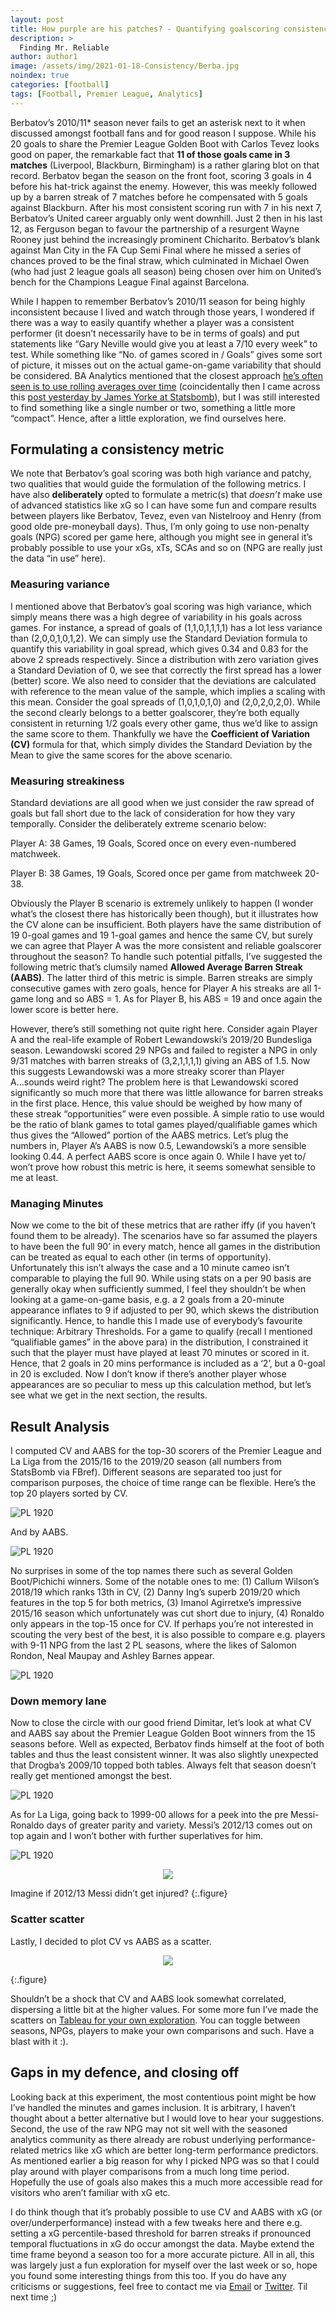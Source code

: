 ```yaml
---
layout: post
title: How purple are his patches? - Quantifying goalscoring consistency in Football
description: >
  Finding Mr. Reliable
author: author1
image: /assets/img/2021-01-18-Consistency/Berba.jpg
noindex: true
categories: [football]
tags: [Football, Premier League, Analytics]
---
```


Berbatov’s 2010/11* season never fails to get an asterisk next to it when discussed amongst football fans and for good reason I suppose. 
While his 20 goals to share the Premier League Golden Boot with Carlos Tevez looks good on paper, the remarkable fact that **11 of those goals came in 3 matches** 
(Liverpool, Blackburn, Birmingham) is a rather glaring blot on that record. Berbatov began the season on the front foot, scoring 3 goals 
in 4 before his hat-trick against the enemy. However, this was meekly followed up by a barren streak of 7 matches before he compensated with 5 goals against Blackburn. 
After his most consistent scoring run with 7 in his next 7, Berbatov’s United career arguably only went downhill. Just 2 then in his last 12, as Ferguson began to 
favour the partnership of a resurgent Wayne Rooney just behind the increasingly prominent Chicharito. Berbatov’s blank against Man City in the FA Cup Semi Final where he missed 
a series of chances proved to be the final straw, which culminated in Michael Owen (who had just 2 league goals all season) being chosen over him on United’s bench for the 
Champions League Final against Barcelona.


While I happen to remember Berbatov’s 2010/11 season for being highly inconsistent because I lived and watch through those years, I wondered if there was a way to easily quantify whether a player was a consistent performer (it doesn’t necessarily have to be in terms of goals) and put statements like “Gary Neville would give you at least a 7/10 every week” 
to test. While something like “No. of games scored in / Goals” gives some sort of picture, it misses out on the actual game-on-game variability that should be considered. 
BA Analytics mentioned that the closest approach [he’s often seen is to use rolling averages over time](https://twitter.com/Blades_analytic/status/1348544608633032704) (coincidentally then I came across 
this [post yesterday by James Yorke at Statsbomb](https://twitter.com/jair1970/status/1350154256721072132)), but I was still interested to find something like a single number or two, something a little more “compact”. Hence, after a little exploration, we find ourselves 
here. 

## Formulating a consistency metric 

We note that Berbatov’s goal scoring was both high variance and patchy, two qualities that would guide the formulation of the following metrics. I have also **deliberately** opted to 
formulate a metric(s) that *doesn’t* make use of advanced statistics like xG so I can have some fun and compare results between players like Berbatov, Tevez, even van Nistelrooy 
and Henry (from good olde pre-moneyball days). Thus, I’m only going to use non-penalty goals (NPG) scored per game here, although you might see in general it’s probably 
possible to use your xGs, xTs, SCAs and so on (NPG are really just the data “in use” here). 

### Measuring variance

I mentioned above that Berbatov’s goal scoring was high variance, which simply means there was a high degree of variability in his goals across games. For instance, a spread of
goals of (1,1,0,1,1,1,1) has a lot less variance than (2,0,0,1,0,1,2). We can simply use the Standard Deviation formula to quantify this variability in goal spread, which 
gives 0.34 and 0.83 for the above 2 spreads respectively. Since a distribution with zero variation gives a Standard Deviation of 0, we see that correctly the first spread has 
a lower (better) score. We also need to consider that the deviations are calculated with reference to the mean value of the sample, which implies a scaling with this mean. 
Consider the goal spreads of (1,0,1,0,1,0) and (2,0,2,0,2,0). While the second clearly belongs to a better goalscorer, they’re both equally consistent in returning 1/2  goals 
every other game, thus we’d like to assign the same score to them. Thankfully we have the **Coefficient of Variation (CV)** formula for that, which simply divides the Standard 
Deviation by the Mean to give the same scores for the above scenario. 

### Measuring streakiness

Standard deviations are all good when we just consider the raw spread of goals but fall short due to the lack of consideration for how they vary temporally. Consider the 
deliberately extreme scenario below: 

Player A: 38 Games, 19 Goals, Scored once on every even-numbered matchweek. 

Player B: 38 Games, 19 Goals, Scored once per game from matchweek 20-38. 

Obviously the Player B scenario is extremely unlikely to happen (I wonder what’s the closest there has historically been though), but it illustrates how the CV alone can be 
insufficient. Both players have the same distribution of 19 0-goal games and 19 1-goal games and hence the same CV, but surely we can agree that Player A was the more 
consistent and reliable goalscorer throughout the season? To handle such potential pitfalls, I’ve suggested the following metric that’s clumsily named **Allowed Average Barren 
Streak (AABS)**. The latter third of this metric is simple. Barren streaks are simply consecutive games with zero goals, hence for Player A his streaks are all 1-game long and 
so ABS = 1. As for Player B, his ABS = 19 and once again the lower score is better here. 

However, there’s still something not quite right here. Consider again Player A and the real-life example of Robert Lewandowski’s 2019/20 Bundesliga season. Lewandowski scored 
29 NPGs and failed to register a NPG in only 9/31 matches with barren streaks of (3,2,1,1,1,1) giving an ABS of 1.5. Now this suggests Lewandowski was a more streaky scorer 
than Player A...sounds weird right? The problem here is that Lewandowski scored significantly so much more that there was little allowance for barren streaks in the first 
place. Hence, this value should be weighed by how many of these streak “opportunities” were even possible. A simple ratio to use would be the ratio of blank games to total 
games played/qualifiable games which thus gives the “Allowed” portion of the AABS metrics. Let’s plug the numbers in, Player A’s AABS is now 0.5, Lewandowski’s a more sensible 
looking 0.44. A perfect AABS score is once again 0. While I have yet to/ won’t prove how robust this metric is here, it seems somewhat sensible to me at least. 

### Managing Minutes

Now we come to the bit of these metrics that are rather iffy (if you haven’t found them to be already). The scenarios have so far assumed the players to have been the full 90’ 
in every match, hence all games in the distribution can be treated as equal to each other (in terms of opportunity). Unfortunately this isn’t always the case and a 10 minute 
cameo isn’t comparable to playing the full 90. While using stats on a per 90 basis are generally okay when sufficiently summed, I feel they shouldn’t be when looking at a
game-on-game basis, e.g. a 2 goals from a 20-minute appearance inflates to 9 if adjusted to per 90, which skews the distribution significantly. Hence, to handle this I made 
use of everybody’s favourite technique: Arbitrary Thresholds. For a game to qualify (recall I mentioned “qualifiable games” in the above para) in the distribution, I 
constrained it such that the player must have played at least 70 minutes or scored in it. Hence, that 2 goals in 20 mins performance is included as a ‘2’, but a 0-goal in 
20 is excluded. Now I don’t know if there’s another player whose appearances are so peculiar to mess up this calculation method, but let’s see what we get in the next section, 
the results. 

## Result Analysis

I computed CV and AABS for the top-30 scorers of the Premier League and La Liga from the 2015/16 to the 2019/20 season (all numbers from StatsBomb via FBref). Different seasons
are separated too just for comparison purposes, the choice of time range can be flexible. Here’s the top 20 players sorted by CV. 

![PL 1920](/assets/img/2021-01-18-Consistency/CVs.png)

And by AABS. 

![PL 1920](/assets/img/2021-01-18-Consistency/AABS.png)

No surprises in some of the top names there such as several Golden Boot/Pichichi winners. Some of the notable ones to me: (1) Callum Wilson’s 2018/19 which ranks 13th in CV, 
(2) Danny Ing’s superb 2019/20 which features in the top 5 for both metrics, (3) Imanol Agirretxe’s impressive 2015/16 season which unfortunately was cut short due to injury, 
(4) Ronaldo only appears in the top-15 once for CV. If perhaps you’re not interested in scouting the very best of the best, it is also possible to compare e.g. players with 
9-11 NPG from the last 2 PL seasons, where the likes of Salomon Rondon, Neal Maupay and Ashley Barnes appear. 

![PL 1920](/assets/img/2021-01-18-Consistency/PL_1516_mid_tables.png)

### Down memory lane

Now to close the circle with our good friend Dimitar, let’s look at what CV and AABS say about the Premier League Golden Boot winners from the 15 seasons before. Well as 
expected, Berbatov finds himself at the foot of both tables and thus the least consistent winner. It was also slightly unexpected that Drogba’s 2009/10 topped both tables. 
Always felt that season doesn’t really get mentioned amongst the best.

![PL 1920](/assets/img/2021-01-18-Consistency/PL_GB.png)

As for La Liga, going back to 1999-00 allows for a peek into the pre Messi-Ronaldo days of greater parity and variety. Messi’s 2012/13 comes out on top again and I won’t 
bother with further superlatives for him.

![PL 1920](/assets/img/2021-01-18-Consistency/LaLiga_GB.png)

<p align="center">
  <img src="/assets/img/2021-01-18-Consistency/messi.jpg">
</p>
Imagine if 2012/13 Messi didn’t get injured?
{:.figure}

### Scatter scatter 

Lastly, I decided to plot CV vs AABS as a scatter. 

<p align="center">
  <img src="/assets/img/2021-01-18-Consistency/Tableau.png">
</p>
{:.figure}

Shouldn’t be a shock that CV and AABS look somewhat correlated, dispersing a little bit at the higher values. For some more 
fun I’ve made the scatters on [Tableau for your own exploration](https://public.tableau.com/profile/gerald.lim3378#!/). You can toggle between seasons, NPGs, players to make 
your own comparisons and such. Have a blast with it :). 


## Gaps in my defence, and closing off

Looking back at this experiment, the most contentious point might be how I’ve handled the minutes and games inclusion. It is arbitrary, I haven’t thought about a better 
alternative but I would love to hear your suggestions. Second, the use of the raw NPG may not sit well with the seasoned analytics community as there already are robust 
underlying performance-related metrics like xG which are better long-term performance predictors. As mentioned earlier a big reason for why I picked NPG was so that I could 
play around with player comparisons from a much long time period. Hopefully the use of goals also makes this a much more accessible read for visitors who aren’t familiar with 
xG etc.  

I do think though that it’s probably possible to use CV and AABS with xG (or over/underperformance) instead with a few tweaks here and there e.g. setting a xG percentile-based 
threshold for barren streaks if pronounced temporal fluctuations in xG do occur amongst the data. Maybe extend the time frame beyond a season too for a more accurate picture. 
All in all, this was largely just a fun exploration for myself over the last week or so, hope you found some interesting things from this too. If you do have any criticisms 
or suggestions, feel free to contact me via [Email](mailto:lgjg1994@gmail.com) or [Twitter](https://twitter.com/dlareg49). Til next time ;) 



